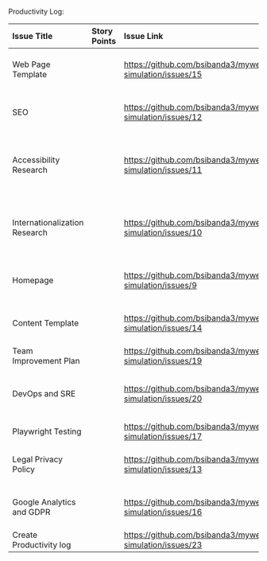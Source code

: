 Productivity Log:

| Issue Title                   | Story Points | Issue Link                                                   | Status      | Assigned To      | Assigned On | Completed On | Category                                                                      | Status Notes |
|:------------------------------|:-------------|:-------------------------------------------------------------|:------------|:-----------------|:------------|:-------------|:------------------------------------------------------------------------------|:-------------|
| Web Page Template             |              | https://github.com/bsibanda3/mywebclass-simulation/issues/15 | Complete    | Chun             | 03/20       | 03/22        | Development of responsive Content template and homepage                       |              |
| SEO                           |              | https://github.com/bsibanda3/mywebclass-simulation/issues/12 | Complete    | Brandon          | 03/20       | 03/22        | SEO Research, Implementation, Testing, Issue Resolution                       |              |
| Accessibility Research        |              | https://github.com/bsibanda3/mywebclass-simulation/issues/11 | In Progress | Chun and Brandon | 03/20       |              | Web Accessibility and Internationalization Research, Implementation , Testing |              |
| Internationalization Research |              | https://github.com/bsibanda3/mywebclass-simulation/issues/10 | Complete    | Chun and Brandon | 03/20       | 03/22        | Web Accessibility and Internationalization Research, Implementation , Testing |              |
| Homepage                      |              | https://github.com/bsibanda3/mywebclass-simulation/issues/9  | Complete    | Chun             | 03/20       | 03/22        | Development of responsive Content template and homepage                       |              |
| Content Template              |              | https://github.com/bsibanda3/mywebclass-simulation/issues/14 | In Progress | Chun             | 03/20       |              | Development of responsive Content template and homepage                       |              |
| Team Improvement Plan         |              | https://github.com/bsibanda3/mywebclass-simulation/issues/19 | Todo        | Brandon          | 03/20       |              | Team Improvement Plan                                                         |              |
| DevOps and SRE                |              | https://github.com/bsibanda3/mywebclass-simulation/issues/20 | In Progress | Brandon          | 03/20       |              | DevOps and SRE Research Implementation, Testing and Issue Resolution          |              |
| Playwright Testing            |              | https://github.com/bsibanda3/mywebclass-simulation/issues/17 | In Progress | Chun and Brandon | 03/20       |              | Website testing                                                               |              |
| Legal Privacy Policy          |              | https://github.com/bsibanda3/mywebclass-simulation/issues/13 | Complete    | Brandon          | 03/20       | 03/20        | Website Legal Research, Implementation, Testing                               |              |
| Google Analytics and GDPR     |              | https://github.com/bsibanda3/mywebclass-simulation/issues/16 | Complete    | Brandon          | 03/20       | 03/22        | Website Legal Research, Implementation, Testing                               |              |
| Create Productivity log       |              | https://github.com/bsibanda3/mywebclass-simulation/issues/23 | Complete    | Brandon          | 03/20       | 03/20        | Project Management                                                            |              |


